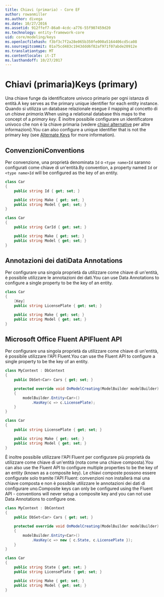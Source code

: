 ```yaml
---
title: Chiavi (primaria) - Core EF
author: rowanmiller
ms.author: divega
ms.date: 10/27/2016
ms.assetid: 912ffef7-86a0-4cdc-a776-55f907459d20
ms.technology: entity-framework-core
uid: core/modeling/keys
ms.openlocfilehash: f3bf3c7f2a28e065b350fe000a5164406cd5ca08
ms.sourcegitcommit: 01a75cd483c1943ddd6f82af971f07abde20912e
ms.translationtype: MT
ms.contentlocale: it-IT
ms.lasthandoff: 10/27/2017
---
```

# <a name="keys-primary"></a><span data-ttu-id="a6feb-102">Chiavi (primaria)</span><span class="sxs-lookup"><span data-stu-id="a6feb-102">Keys (primary)</span></span>

<span data-ttu-id="a6feb-103">Una chiave funge da identificatore univoco primario per ogni istanza di entità.</span><span class="sxs-lookup"><span data-stu-id="a6feb-103">A key serves as the primary unique identifier for each entity instance.</span></span> <span data-ttu-id="a6feb-104">Quando si utilizza un database relazionale esegue il mapping al concetto di un *chiave primaria*.</span><span class="sxs-lookup"><span data-stu-id="a6feb-104">When using a relational database this maps to the concept of a *primary key*.</span></span> <span data-ttu-id="a6feb-105">È inoltre possibile configurare un identificatore univoco che non è la chiave primaria (vedere [chiavi alternative](alternate-keys.md) per altre informazioni).</span><span class="sxs-lookup"><span data-stu-id="a6feb-105">You can also configure a unique identifier that is not the primary key (see [Alternate Keys](alternate-keys.md) for more information).</span></span>

## <a name="conventions"></a><span data-ttu-id="a6feb-106">Convenzioni</span><span class="sxs-lookup"><span data-stu-id="a6feb-106">Conventions</span></span>

<span data-ttu-id="a6feb-107">Per convenzione, una proprietà denominata `Id` o `<type name>Id` saranno configurati come chiave di un'entità.</span><span class="sxs-lookup"><span data-stu-id="a6feb-107">By convention, a property named `Id` or `<type name>Id` will be configured as the key of an entity.</span></span>

<!-- [!code-csharp[Main](samples/core/Modeling/Conventions/Samples/KeyId.cs?highlight=3)] -->
``` csharp
class Car
{
    public string Id { get; set; }

    public string Make { get; set; }
    public string Model { get; set; }
}
```

<!-- [!code-csharp[Main](samples/core/Modeling/Conventions/Samples/KeyTypeNameId.cs?highlight=3)] -->
``` csharp
class Car
{
    public string CarId { get; set; }

    public string Make { get; set; }
    public string Model { get; set; }
}
```

## <a name="data-annotations"></a><span data-ttu-id="a6feb-108">Annotazioni dei dati</span><span class="sxs-lookup"><span data-stu-id="a6feb-108">Data Annotations</span></span>

<span data-ttu-id="a6feb-109">Per configurare una singola proprietà da utilizzare come chiave di un'entità, è possibile utilizzare le annotazioni dei dati.</span><span class="sxs-lookup"><span data-stu-id="a6feb-109">You can use Data Annotations to configure a single property to be the key of an entity.</span></span>

<!-- [!code-csharp[Main](samples/core/Modeling/DataAnnotations/Samples/KeySingle.cs?highlight=3,4)] -->
``` csharp
class Car
{
    [Key]
    public string LicensePlate { get; set; }

    public string Make { get; set; }
    public string Model { get; set; }
}
```

## <a name="fluent-api"></a><span data-ttu-id="a6feb-110">Microsoft Office Fluent API</span><span class="sxs-lookup"><span data-stu-id="a6feb-110">Fluent API</span></span>

<span data-ttu-id="a6feb-111">Per configurare una singola proprietà da utilizzare come chiave di un'entità, è possibile utilizzare l'API Fluent.</span><span class="sxs-lookup"><span data-stu-id="a6feb-111">You can use the Fluent API to configure a single property to be the key of an entity.</span></span>

<!-- [!code-csharp[Main](samples/core/Modeling/FluentAPI/Samples/KeySingle.cs?highlight=7,8)] -->
``` csharp
class MyContext : DbContext
{
    public DbSet<Car> Cars { get; set; }

    protected override void OnModelCreating(ModelBuilder modelBuilder)
    {
        modelBuilder.Entity<Car>()
            .HasKey(c => c.LicensePlate);
    }
}

class Car
{
    public string LicensePlate { get; set; }

    public string Make { get; set; }
    public string Model { get; set; }
}
```

<span data-ttu-id="a6feb-112">È inoltre possibile utilizzare l'API Fluent per configurare più proprietà da utilizzare come chiave di un'entità (nota come una chiave composta).</span><span class="sxs-lookup"><span data-stu-id="a6feb-112">You can also use the Fluent API to configure multiple properties to be the key of an entity (known as a composite key).</span></span> <span data-ttu-id="a6feb-113">Le chiavi composte possono essere configurate solo tramite l'API Fluent: convenzioni non installerà mai una chiave composta e non è possibile utilizzare le annotazioni dei dati di configurare uno.</span><span class="sxs-lookup"><span data-stu-id="a6feb-113">Composite keys can only be configured using the Fluent API - conventions will never setup a composite key and you can not use Data Annotations to configure one.</span></span>

<!-- [!code-csharp[Main](samples/core/Modeling/FluentAPI/Samples/KeyComposite.cs?highlight=7,8)] -->
``` csharp
class MyContext : DbContext
{
    public DbSet<Car> Cars { get; set; }

    protected override void OnModelCreating(ModelBuilder modelBuilder)
    {
        modelBuilder.Entity<Car>()
            .HasKey(c => new { c.State, c.LicensePlate });
    }
}

class Car
{
    public string State { get; set; }
    public string LicensePlate { get; set; }

    public string Make { get; set; }
    public string Model { get; set; }
}
```
